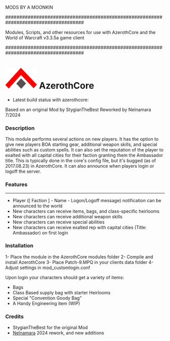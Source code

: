 MODS BY A MOONKIN

####################################################################################

Modules, Scripts, and other resources for use with AzerothCore and the World of Warcraft v3.3.5a game client

####################################################################################

# ![logo](https://raw.githubusercontent.com/azerothcore/azerothcore.github.io/master/images/logo-github.png) AzerothCore

- Latest build status with azerothcore:

Based on an original Mod by StygianTheBest
Reworked by Nelnamara 7/2024

### Description

This module performs several actions on new players. It has the option to give new players BOA starting gear,
additional weapon skills, and special abilities such as custom spells. It can also set the reputation of the player
to exalted with all capital cities for their faction granting them the Ambassador title. This is typically done in
the core's config file, but it's bugged (as of 2017.08.23) in AzerothCore. It can also announce when players login
or logoff the server.

### Features ###
------------------------------------------------------------------------------------------------------------------
- Player ([ Faction ] - Name - Logon/Logoff message) notification can be announced to the world
- New characters can receive items, bags, and class-specific heirlooms
- New characters can receive additional weapon skills
- New characters can receive special abilities
- New characters can receive exalted rep with capital cities (Title: Ambassador) on first login

### Installation
1- Place the module in the AzerothCore modules folder
2- Compile and install AzerothCore
3- Place Patch-9.MPQ in your clients data folder
4- Adjust settings in mod_customlogin.conf

Upon login your characters should get a variety of items:
- Bags
- Class Based supply bag with starter Heirlooms
- Special "Convention Goody Bag"
- A Handy Engineering item (WIP)

### Credits

- StygianTheBest for the original Mod
- [Nelnamara](https://github.com/Nelnamara) 2024 rework, and new additions
